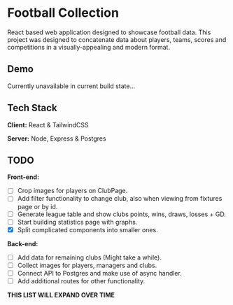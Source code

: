 
# Football Collection

React based web application designed to showcase football data. This project was designed to concatenate data about players, teams, scores and competitions in a visually-appealing and modern format.


## Demo

Currently unavailable in current build state...


## Tech Stack

**Client:** React & TailwindCSS

**Server:** Node, Express & Postgres

## TODO

**Front-end:** 
- [ ] Crop images for players on ClubPage.
- [ ] Add filter functionality to change club, also when viewing from fixtures page or by id.
- [ ] Generate league table and show clubs points, wins, draws, losses + GD.
- [ ] Start building statistics page with graphs.
- [x] Split complicated components into smaller ones.

**Back-end:** 
- [ ] Add data for remaining clubs (Might take a while).
- [ ] Collect images for players, managers and clubs.
- [ ] Connect API to Postgres and make use of async handler.
- [ ] Add additional routes for other functionality.

**THIS LIST WILL EXPAND OVER TIME**
